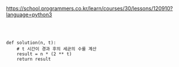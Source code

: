 https://school.programmers.co.kr/learn/courses/30/lessons/120910?language=python3

<br>

</br>

```
def solution(n, t):
    # t 시간이 경과 후의 세균의 수를 계산
    result = n * (2 ** t)
    return result
```
